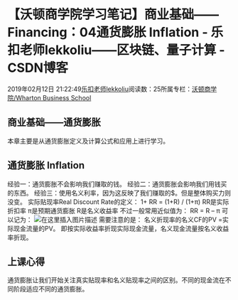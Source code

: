 
# 【沃顿商学院学习笔记】商业基础——Financing：04通货膨胀 Inflation - 乐扣老师lekkoliu——区块链、量子计算 - CSDN博客

2019年02月12日 21:22:49[乐扣老师lekkoliu](https://me.csdn.net/lsttoy)阅读数：25所属专栏：[沃顿商学院/Wharton Business School](https://blog.csdn.net/column/details/33347.html)



## 商业基础——通货膨胀
本章主要是从通货膨胀定义及计算公式和应用上进行学习。
## 通货膨胀 Inflation
经验一：通货膨胀不会影响我们赚取的钱。
经验二：通货膨胀会影响我们用钱买的东西。
经验三：使用名义利率，因为这反映了我们赚取的$。但是整体购买力则没变。
实际贴现率Real Discount Rate的定义：
1+ RR = (1+R) / (1+π)
RR是实际折扣率
π是预期通货膨胀
R是名义收益率
不过一般常用近似值为：
RR = R – π
可以记为：
![在这里插入图片描述](https://img-blog.csdnimg.cn/20190212212046512.png)
需要注意的是：
名义折现率的名义CF的PV =实际现金流量的PV。
即按实际收益率折现实际现金流量，名义现金流量按名义收益率折现。
## 上课心得
通货膨胀让我们开始关注真实贴现率和名义贴现率之间的区别。不同的现金流在不同阶段适应不同的通货膨胀。

[
](https://img-blog.csdnimg.cn/20190212212046512.png)
